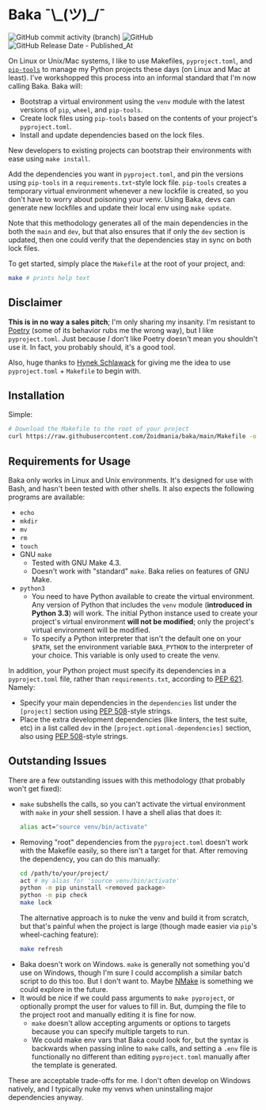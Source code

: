 # Baka ¯\\\_(ツ)_/¯

![GitHub commit activity (branch)](https://img.shields.io/github/commit-activity/w/Zoidmania/baka/main)
![GitHub](https://img.shields.io/github/license/Zoidmania/baka)
![GitHub Release Date - Published_At](https://img.shields.io/github/release-date/Zoidmania/Baka)

On Linux or Unix/Mac systems, I like to use Makefiles, `pyproject.toml`, and
[`pip-tools`][pip-tools] to manage my Python projects these days (on Linux and Mac at least). I've
workshopped this process into an informal standard that I'm now calling Baka. Baka will:

[pip-tools]: https://github.com/jazzband/pip-tools/

- Bootstrap a virtual environment using the `venv` module with the latest versions of `pip`,
  `wheel`, and `pip-tools`.
- Create lock files using `pip-tools` based on the contents of your project's `pyproject.toml`.
- Install and update dependencies based on the lock files.

New developers to existing projects can bootstrap their environments with ease using `make install`.

Add the dependencies you want in `pyproject.toml`, and pin the versions using `pip-tools` in a
`requirements.txt`-style lock file. `pip-tools` creates a temporary virtual environment whenever a
new lockfile is created, so you don't have to worry about poisoning your venv. Using Baka, devs can
generate new lockfiles and update their local env using `make update`.

Note that this methodology generates all of the main dependencies in the both the `main` and `dev`,
but that also ensures that if only the `dev` section is updated, then one could verify that the
dependencies stay in sync on both lock files.

To get started, simply place the `Makefile` at the root of your project, and:

```bash
make # prints help text
```

## Disclaimer

**This is in no way a sales pitch**; I'm only sharing my insanity. I'm resistant to [Poetry][poetry]
(some of its behavior rubs me the wrong way), but I like `pyproject.toml`. Just because _I_ don't
like Poetry doesn't mean you shouldn't use it. In fact, you probably should, it's a good tool.

[poetry]: https://python-poetry.org/

Also, huge thanks to [Hynek Schlawack][blog] for giving me the idea to use `pyproject.toml` +
`Makefile` to begin with.

[blog]: https://hynek.me/til/pip-tools-and-pyproject-toml/

## Installation

Simple:

```bash
# Download the Makefile to the root of your project
curl https://raw.githubusercontent.com/Zoidmania/baka/main/Makefile -o /<path>/<to>/<project>/Makefile
```

## Requirements for Usage

Baka only works in Linux and Unix environments. It's designed for use with Bash, and hasn't been
tested with other shells. It also expects the following programs are available:

- `echo`
- `mkdir`
- `mv`
- `rm`
- `touch`
- GNU `make`
    - Tested with GNU Make 4.3.
    - Doesn't work with "standard" `make`. Baka relies on features of GNU Make.
- `python3`
    - You need to have Python available to create the virtual environment. Any version of Python
      that includes the `venv` module (**introduced in Python 3.3**) will work. The initial Python
      instance used to create your project's virtual environment **will not be modified**; only the
      project's virtual environment will be modified.
    - To specify a Python interpreter that isn't the default one on your `$PATH`, set the
      environment variable `BAKA_PYTHON` to the interpreter of your choice. This variable is only
      used to create the venv.

In addition, your Python project must specify its dependencies in a `pyproject.toml` file, rather
than `requirements.txt`, according to [PEP 621][pep-621]. Namely:

- Specify your main dependencies in the `dependencies` list under the `[project]` section using
  [PEP 508][pep-508]-style strings.
- Place the extra development dependencies (like linters, the test suite, etc) in a list called
  `dev` in the `[project.optional-dependencies]` section, also using [PEP 508][pep-508]-style
  strings.

[pep-621]: https://peps.python.org/pep-0621/
[pep-508]: https://peps.python.org/pep-0508/

## Outstanding Issues

There are a few outstanding issues with this methodology (that probably won't get fixed):

- `make` subshells the calls, so you can't activate the virtual environment with `make` in _your_
  shell session. I have a shell alias that does it:
  ```bash
  alias act="source venv/bin/activate"
  ```
- Removing "root" dependencies from the `pyproject.toml` doesn't work with the Makefile easily, so
  there isn't a target for that. After removing the dependency, you can do this manually:
  ```bash
  cd /path/to/your/project/
  act # my alias for 'source venv/bin/activate'
  python -m pip uninstall <removed package>
  python -m pip check
  make lock
  ```
  The alternative approach is to nuke the venv and build it from scratch, but that's painful when
  the project is large (though made easier via `pip`'s wheel-caching feature):
  ```bash
  make refresh
  ```
- Baka doesn't work on Windows. `make` is generally not something you'd use on Windows, though I'm
  sure I could accomplish a similar batch script to do this too. But I don't want to. Maybe
  [NMake][nmake] is something we could explore in the future.
- It would be nice if we could pass arguments to `make pyproject`, or optionally prompt the user for
  values to fill in. But, dumping the file to the project root and manually editing it is fine for
  now.
    - `make` doesn't allow accepting arguments or options to targets because you can specify
      multiple targets to run.
    - We could make env vars that Baka could look for, but the syntax is backwards when passing
      inline to `make` calls, and setting a `.env` file is functionally no different than editing
      `pyproject.toml` manually after the template is generated.

[nmake]: https://learn.microsoft.com/en-us/cpp/build/reference/nmake-reference?view=msvc-170

These are acceptable trade-offs for me. I don't often develop on Windows natively, and I typically
nuke my venvs when uninstalling major dependencies anyway.
